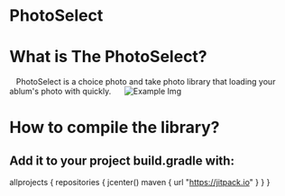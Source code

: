 # PhotoSelect

What is The PhotoSelect?
=====

    PhotoSelect is a choice photo and take photo library that loading your ablum's photo with quickly.  
    ![Example Img](https://github.com/linsentmac/PhotoSelect/raw/master/res/drawable/ic-luncher.png)
    
How to compile the library?
=====

Add it to your project build.gradle with:
-----

allprojects {
    repositories {
        jcenter()
        maven { url "https://jitpack.io" }
    }
}

    
